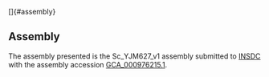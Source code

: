 []{#assembly}

Assembly
--------

The assembly presented is the Sc\_YJM627\_v1 assembly submitted to
[INSDC](http://www.insdc.org) with the assembly accession
[GCA\_000976215.1](http://www.ebi.ac.uk/ena/data/view/GCA_000976215.1).
